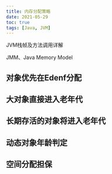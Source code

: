 ```yaml
---
title: 内存分配策略
date: 2021-05-29
toc: true
tags: [Java, JVM]
---
```





JVM栈帧及方法调用详解

JMM、Java Memory Model


## 对象优先在Edenf分配



## 大对象直接进入老年代

## 长期存活的对象将进入老年代

## 动态对象年龄判定

## 空间分配担保
